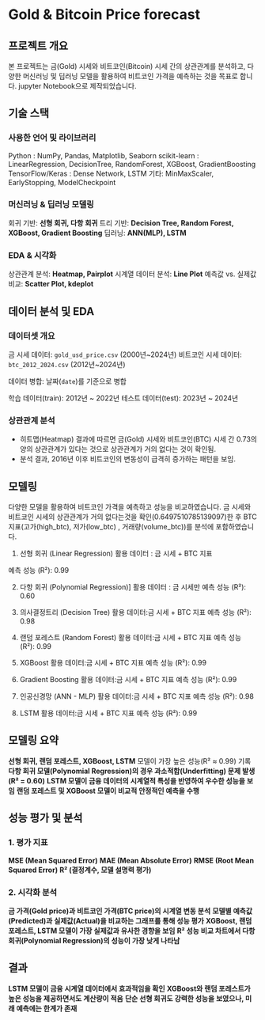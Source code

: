 # Gold & Bitcoin Price forecast

## 프로젝트 개요
본 프로젝트는 금(Gold) 시세와 비트코인(Bitcoin) 시세 간의 상관관계를 분석하고, 다양한 머신러닝 및 딥러닝 모델을 활용하여 비트코인 가격을 예측하는 것을 목표로 합니다.
jupyter Notebook으로 제작되었습니다.

## 기술 스택
### 사용한 언어 및 라이브러리
Python : NumPy, Pandas, Matplotlib, Seaborn
  scikit-learn : LinearRegression, DecisionTree, RandomForest, XGBoost, GradientBoosting 
  TensorFlow/Keras : Dense Network, LSTM
  기타: MinMaxScaler, EarlyStopping, ModelCheckpoint

### 머신러닝 & 딥러닝 모델링
회귀 기반: **선형 회귀, 다항 회귀**
트리 기반: **Decision Tree, Random Forest, XGBoost, Gradient Boosting**
딥러닝: **ANN(MLP), LSTM**

### EDA & 시각화
상관관계 분석: **Heatmap, Pairplot**
시계열 데이터 분석: **Line Plot**
예측값 vs. 실제값 비교: **Scatter Plot, kdeplot**


## 데이터 분석 및 EDA

### 데이터셋 개요
금 시세 데이터: `gold_usd_price.csv` (2000년~2024년)
비트코인 시세 데이터: `btc_2012_2024.csv` (2012년~2024년)

데이터 병합: 날짜(`date`)를 기준으로 병합

학습 데이터(train): 2012년 ~ 2022년
테스트 데이터(test): 2023년 ~ 2024년

### 상관관계 분석
- 히트맵(Heatmap) 결과에 따르면 금(Gold) 시세와 비트코인(BTC) 시세 간 0.73의 양의 상관관계가 있다는 것으로 상관관계가 거의 없다는 것이 확인됨.
- 분석 결과, 2016년 이후 비트코인의 변동성이 급격히 증가하는 패턴을 보임.

## 모델링
다양한 모델을 활용하여 비트코인 가격을 예측하고 성능을 비교하였습니다.
금 시세와 비트코인 시세의 상관관계가 거의 없다는것을 확인(0.6497510785139097)한 후 BTC 지표(고가(high_btc), 저가(low_btc) , 거래량(volume_btc))를 분석에 포함하였습니다.

1. 선형 회귀 (Linear Regression)
활용 데이터 : 금 시세 + BTC 지표 

예측 성능 (R²): 0.99

2. 다항 회귀 (Polynomial Regression)]
활용 데이터 : 금 시세만
예측 성능 (R²): 0.60 

3. 의사결정트리 (Decision Tree)
활용 데이터:금 시세 + BTC 지표
예측 성능 (R²): 0.98

4. 랜덤 포레스트 (Random Forest)
활용 데이터:금 시세 + BTC 지표 
예측 성능 (R²): 0.99

5. XGBoost
활용 데이터:금 시세 + BTC 지표
예측 성능 (R²): 0.99

6. Gradient Boosting
활용 데이터:금 시세 + BTC 지표
예측 성능 (R²): 0.99

7. 인공신경망 (ANN - MLP)
활용 데이터:금 시세 + BTC 지표
예측 성능 (R²): 0.98

8. LSTM
활용 데이터:금 시세 + BTC 지표
예측 성능 (R²): 0.99

## 모델링 요약
**선형 회귀, 랜덤 포레스트, XGBoost, LSTM** 모델이 가장 높은 성능(R² ≈ 0.99) 기록
**다항 회귀 모델(Polynomial Regression)의 경우 과소적합(Underfitting) 문제 발생 (R² = 0.60)**
**LSTM 모델이 금융 데이터의 시계열적 특성을 반영하여 우수한 성능을 보임**
**랜덤 포레스트 및 XGBoost 모델이 비교적 안정적인 예측을 수행**

## 성능 평가 및 분석

### 1. 평가 지표
**MSE (Mean Squared Error)**
**MAE (Mean Absolute Error)**
**RMSE (Root Mean Squared Error)**
**R² (결정계수, 모델 설명력 평가)**

### 2. 시각화 분석
**금 가격(Gold price)과 비트코인 가격(BTC price)의 시계열 변동 분석**
**모델별 예측값(Predicted)과 실제값(Actual)을 비교하는 그래프를 통해 성능 평가**
**XGBoost, 랜덤 포레스트, LSTM 모델이 가장 실제값과 유사한 경향을 보임**
**R² 성능 비교 차트에서 다항 회귀(Polynomial Regression)의 성능이 가장 낮게 나타남**




## 결과
**LSTM 모델이 금융 시계열 데이터에서 효과적임을 확인**
**XGBoost와 랜덤 포레스트가 높은 성능을 제공하면서도 계산량이 적음**
**단순 선형 회귀도 강력한 성능을 보였으나, 미래 예측에는 한계가 존재**








